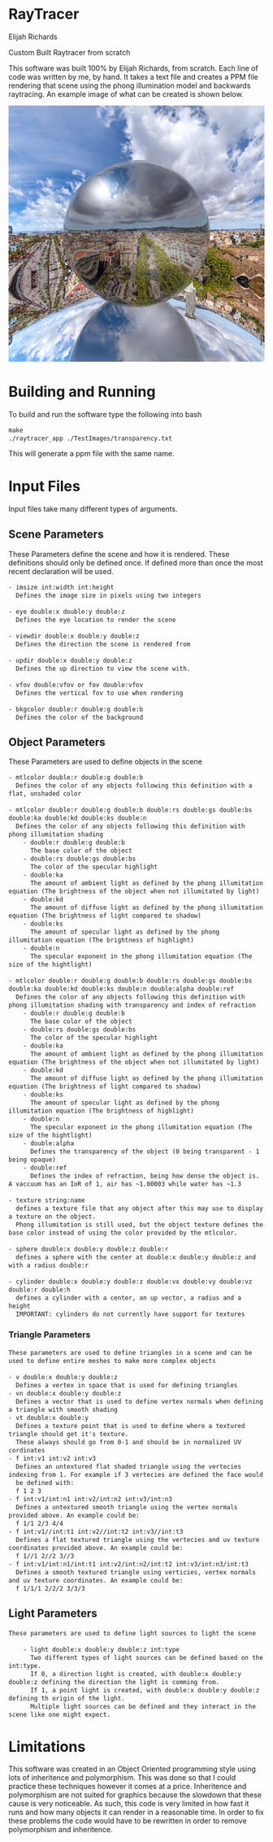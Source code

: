 # RayTracer
Elijah Richards

Custom  Built Raytracer from scratch

This software was built 100% by Elijah Richards, from scratch. Each line of code was written by me, by hand. 
It takes a text file and creates a PPM file rendering that scene using the phong illumination model and backwards raytracing.
An example image of what can be created is shown below.

![Alt text](transparency.txt.png)

# Building and Running

To build and run the software type the following into bash
```
make
./raytracer_app ./TestImages/transparency.txt
```
This will generate a ppm file with the same name.

# Input Files
Input files take many different types of arguments.

## Scene Parameters

  These Parameters define the scene and how it is rendered. These definitions should only be defined once.
  If defined more than once the most recent declaration will be used.
    
    - imsize int:width int:height
      Defines the image size in pixels using two integers 

    - eye double:x double:y double:z
      Defines the eye location to render the scene

    - viewdir double:x double:y double:z
      Defines the direction the scene is rendered from

    - updir double:x double:y double:z
      Defines the up direction to view the scene with.

    - vfov double:vfov or fov double:vfov
      Defines the vertical fov to use when rendering

    - bkgcolor double:r double:g double:b
      Defines the color of the background


## Object Parameters

  These Parameters are used to define objects in the scene
    
    - mtlcolor double:r double:g double:b
      Defines the color of any objects following this definition with a flat, unshaded color

    - mtlcolor double:r double:g double:b double:rs double:gs double:bs double:ka double:kd double:ks double:n
      Defines the color of any objects following this definition with phong illumitation shading
        - double:r double:g double:b
          The base color of the object
        - double:rs double:gs double:bs
          The color of the specular highlight
        - double:ka
          The amount of ambient light as defined by the phong illumitation equation (The brightness of the object when not illumitated by light)
        - double:kd
          The amount of diffuse light as defined by the phong illumitation equation (The brightness of light compared to shadow)
        - double:ks
          The amount of specular light as defined by the phong illumitation equation (The brightness of highlight)
        - double:n
          The specular exponent in the phong illumitation equation (The size of the hightlight)

    - mtlcolor double:r double:g double:b double:rs double:gs double:bs double:ka double:kd double:ks double:n double:alpha double:ref
      Defines the color of any objects following this definition with phong illumitation shading with transparency and index of refraction
        - double:r double:g double:b
          The base color of the object
        - double:rs double:gs double:bs
          The color of the specular highlight
        - double:ka
          The amount of ambient light as defined by the phong illumitation equation (The brightness of the object when not illumitated by light)
        - double:kd
          The amount of diffuse light as defined by the phong illumitation equation (The brightness of light compared to shadow)
        - double:ks
          The amount of specular light as defined by the phong illumitation equation (The brightness of highlight)
        - double:n
          The specular exponent in the phong illumitation equation (The size of the hightlight)
        - double:alpha
          Defines the transparency of the object (0 being transparent - 1 being opaque)
        - double:ref
          Defines the index of refraction, being how dense the object is. A vaccuum has an IoR of 1, air has ~1.00003 while water has ~1.3

    - texture string:name
      defines a texture file that any object after this may use to display a texture on the object.
      Phong illumitation is still used, but the object texture defines the base color instead of using the color provided by the mtlcolor.

    - sphere double:x double:y double:z double:r
      defines a sphere with the center at double:x double:y double:z and with a radius double:r

    - cylinder double:x double:y double:z double:vx double:vy double:vz double:r double:h
      defines a cylinder with a center, an up vector, a radius and a height
      IMPORTANT: cylinders do not currently have support for textures

### Triangle Parameters
    These parameters are used to define triangles in a scene and can be used to define entire meshes to make more complex objects

    - v double:x double:y double:z
      Defines a vertex in space that is used for defining triangles
    - vn double:x double:y double:z
      Defines a vector that is used to define vertex normals when defining a triangle with smooth shading
    - vt double:x double:y
      Defines a texture point that is used to define where a textured triangle should get it's texture.
      These always should go from 0-1 and should be in normalized UV cordinates
    - f int:v1 int:v2 int:v3
      Defines an untextured flat shaded triangle using the vertecies indexing from 1. For example if 3 vertecies are defined the face would
      be defined with:
      f 1 2 3
    - f int:v1/int:n1 int:v2/int:n2 int:v3/int:n3
      Defines a untextured smooth triangle using the vertex normals provided above. An example could be:
      f 1/1 2/3 4/4
    - f int:v1//int:t1 int:v2//int:t2 int:v3//int:t3
      Defines a flat textured triangle using the vertecies and uv texture coordinates provided above. An example could be:
      f 1//1 2//2 3//3
    - f int:v1/int:n1/int:t1 int:v2/int:n2/int:t2 int:v3/int:n3/int:t3
      Defines a smooth textured triangle using verticies, vertex normals and uv texture coordinates. An example could be:
      f 1/1/1 2/2/2 3/3/3

## Light Parameters
    These parameters are used to define light sources to light the scene 

        - light double:x double:y double:z int:type
          Two different types of light sources can be defined based on the int:type.
          If 0, a direction light is created, with double:x double:y double:z defining the direction the light is comming from.
          If 1, a point light is created, with double:x double:y double:z defining th origin of the light.
          Multiple light sources can be defined and they interact in the scene like one might expect.

# Limitations

This software was created in an Object Oriented programming style using lots of inheritence and polymorphism. This was done so that I could practice these
techniques however it comes at a price. Inheritence and polymorphism are not suited for graphics because the slowdown that these cause is very noticeable. 
As such, this code is very limited in how fast it runs and how many objects it can render in a reasonable time. In order to fix these problems the code would have to be rewritten in order to remove polymorphism and inheritence.